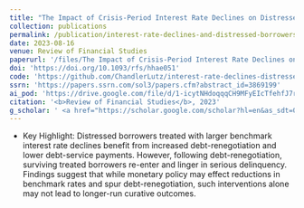 ```yaml
---
title: "The Impact of Crisis-Period Interest Rate Declines on Distressed Borrowers"
collection: publications
permalink: /publication/interest-rate-declines-and-distressed-borrowers
date: 2023-08-16
venue: Review of Financial Studies
paperurl: '/files/The Impact of Crisis-Period Interest Rate Declines on Distressed Borrowers.pdf'
doi: 'https://doi.org/10.1093/rfs/hhae051'
code: 'https://github.com/ChandlerLutz/interest-rate-declines-distressed-borrowers'
ssrn: 'https://papers.ssrn.com/sol3/papers.cfm?abstract_id=3869199'
ai_pod: 'https://drive.google.com/file/d/1-icytNHdoqqqCH9MFyEIcTfehfJ7r7XE/'
citation: '<b>Review of Financial Studies</b>, 2023'
g_scholar: ' <a href="https://scholar.google.com/scholar?hl=en&as_sdt=0%2C5&q=%22The+Impact+of+Crisis-Period+Interest+Rate+Declines+on+Distressed+Borrowers%22&btnG=#d=gs_cit&t=1692414076489&u=%2Fscholar%3Fq%3Dinfo%3AGTm3Cnd9dIMJ%3Ascholar.google.com%2F%26output%3Dcite%26scirp%3D0%26hl%3Den">Citation</a>'
---
```

* Key Highlight: Distressed borrowers treated with larger benchmark interest rate declines benefit from increased debt-renegotiation and lower debt-service payments. However, following debt-renegotiation, surviving treated borrowers re-enter and linger in serious delinquency. Findings suggest that while monetary policy may effect reductions in benchmark rates and spur debt-renegotiation, such interventions alone may not lead to longer-run curative outcomes.

	
	
	

